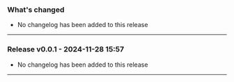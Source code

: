 ### What's changed

- No changelog has been added to this release

---

### Release v0.0.1 - 2024-11-28 15:57

- No changelog has been added to this release

---
